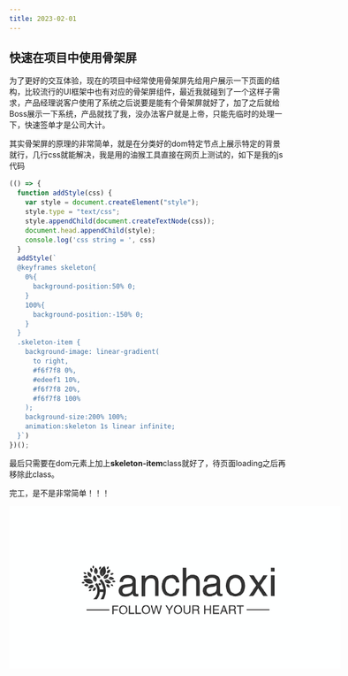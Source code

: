 ```yaml
---
title: 2023-02-01
---
```


## 快速在项目中使用骨架屏

为了更好的交互体验，现在的项目中经常使用骨架屏先给用户展示一下页面的结构，比较流行的UI框架中也有对应的骨架屏组件，最近我就碰到了一个这样子需求，产品经理说客户使用了系统之后说要是能有个骨架屏就好了，加了之后就给Boss展示一下系统，产品就找了我，没办法客户就是上帝，只能先临时的处理一下，快速签单才是公司大计。

其实骨架屏的原理的非常简单，就是在分类好的dom特定节点上展示特定的背景就行，几行css就能解决，我是用的油猴工具直接在网页上测试的，如下是我的js代码

```javascript
(() => {
  function addStyle(css) {
    var style = document.createElement("style");
    style.type = "text/css";
    style.appendChild(document.createTextNode(css));
    document.head.appendChild(style);
    console.log('css string = ', css)
  }
  addStyle(`
  @keyframes skeleton{
    0%{
      background-position:50% 0;
    }
    100%{
      background-position:-150% 0;
    }
  }
  .skeleton-item {
    background-image: linear-gradient(
      to right,
      #f6f7f8 0%,
      #edeef1 10%,
      #f6f7f8 20%,
      #f6f7f8 100%
    );
    background-size:200% 100%;
    animation:skeleton 1s linear infinite;
  }`)
})();
```

最后只需要在dom元素上加上**skeleton-item**class就好了，待页面loading之后再移除此class。

完工，是不是非常简单！！！

<a href="https://github.com/cxhan" target="_blank"><img src="../../assets/logo.png" style="max-width: 600px;margin: 0 auto;display: block;"/></a>
